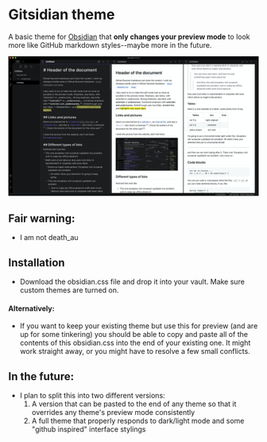 # Gitsidian theme
A basic theme for [Obsidian](https://obsidian.md) that **only changes your preview mode** to look more like GitHub markdown styles--maybe more in the future.

![showcase](showcase.png)

## Fair warning:
- I am not death_au

## Installation
- Download the obsidian.css file and drop it into your vault. Make sure custom themes are turned on.

#### Alternatively:
- If you want to keep your existing theme but use this for preview (and are up for some tinkering) you should be able to copy and paste all of the contents of this obsidian.css into the end of your existing one. It might work straight away, or you might have to resolve a few small conflicts.

## In the future:
- I plan to split this into two different versions:
	1. A version that can be pasted to the end of any theme so that it overrides any theme's preview mode consistently
	2. A full theme that properly responds to dark/light mode and some "github inspired" interface stylings
